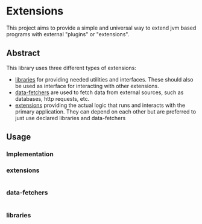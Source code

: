 # Extensions
This project aims to provide a simple and universal way to extend jvm based programs with
external "plugins" or "extensions".

## Abstract
This library uses three different types of extensions: 
- [libraries](#libraries) for providing needed utilities and interfaces. These should also be
  used as interface for interacting with other extensions. 
- [data-fetchers](#data-fetchers) are used to fetch data from external sources, such as 
  databases, http requests, etc.
- [extensions](extensions) providing the actual logic that runs and interacts with the primary
  application. They can depend on each other but are preferred to just use declared libraries
  and data-fetchers

## Usage

### Implementation

### extensions

```java

```

### data-fetchers

```java

```

### libraries

```java

```